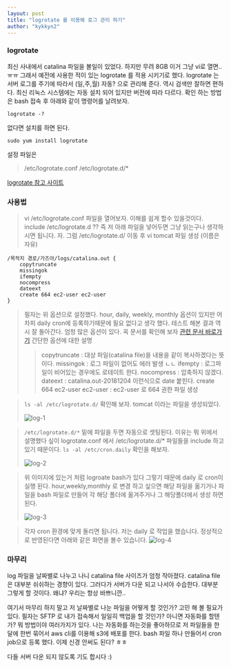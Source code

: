 ```yaml
---
layout: post
title: "logrotate 를 이용해 로그 관리 하기"
author: "kykkyn2"
---
```


### logrotate

최신 사내에서 catalina 파일을 볼일이 있었다. 하지만 무려 8GB 이거 그냥 vi로 열면.. ㅠㅠ
그래서 예전에 사용한 적이 있는 logrotate 를 적용 시키기로 했다. logrotate 는 서버 로그를 주기에 따라서 (일,주,월) 자동? 으로 관리해 준다. 역시 검색만 잘하면 편하다.
최신 리눅스 시스템에는 자동 설치 되어 있지만 버전에 따라 다르다.
확인 하는 방법은 bash 접속 후 아래와 같이 명령어를 날려보자.

``` logrotate -? ```

없다면 설치를 하면 된다.

``` sudo yum install logrotate ```

설정 파일은
> /etc/logrotate.conf
> /etc/logrotate.d/*

[logrotate 참고 사이트](https://linux.die.net/man/8/logrotate)

### 사용법
> vi /etc/logrotate.conf 파일을 열어보자.
> 이해를 쉽게 할수 있을것이다.
> include /etc/logrotate.d ?? 즉 저 아래 파일을 넣어두면 그냥 읽는구나 생각하시면 됩니다.
> 자. 그럼 /etc/logrotate.d/ 이동 후 vi tomcat 파일 생성 (이름은 자유)
> 
```
/목적지 경로/가즈아/logs/catalina.out {
    copytruncate
    missingok
    ifempty
    nocompress
    dateext
    create 664 ec2-user ec2-user
}
```
> 필자는 위 옵션으로 설정했다. hour, daily, weekly, monthly 옵션이 있지만 어차피 daily cron에 등록하기때문에 필요 없다고 생각 했다. 테스트 해본 결과 역시 잘 돌아간다.
> 엄청 많은 옵션이 있다. 꼭 문서를 확인해 보자 [관련 문서 바로가기](https://linux.die.net/man/8/logrotate)
> 간단한 옵션에 대한 설명
> > copytruncate : 대상 파일(catalina file)을 내용을 같이 복사하겠다는 뜻이다.
> > missingok : 로그 파일이 없어도 에러 발생 ㄴㄴ
> > ifempty : 로그파일이 비어있는 경우에도 로테이트 한다.
> > nocompress : 압축하지 않겠다.
> > dateext : catalina.out-20181204 이런식으로 date 붙힌다.
> > create 664 ec2-user ec2-user : ec2-user 로 664 권한 파일 생성


> ``` ls -al /etc/logrotate.d/ ``` 확인해 보자. tomcat 이라는 파일을 생성되었다.
> 
> ![log-1](https://user-images.githubusercontent.com/5660626/49414963-84de3b80-f7b8-11e8-9578-7276c42e49d4.png)

> ``` /etc/logrotate.d/* ``` 밑에 파일을 두면 자동으로 셋팅된다. 이유는 뭐 위에서 설명했다 싶이 logrotate.conf 에서 /etc/logrotate.d/* 파일들을 include 하고 있기 때문이다.
> ``` ls -al /etc/cron.daily ``` 확인을 해보자.
> 
> ![log-2](https://user-images.githubusercontent.com/5660626/49415344-b99ec280-f7b9-11e8-978e-6be83f25a5f0.png)

> 위 이미지에 있는거 처럼 logroate bash가 있다 그렇기 때문에 daily 로 cron이 실행 된다.
> hour,weekly,monthly 로 변경 하고 싶으면 해당 파일을 옮기거나 파일을 bash 파일로 만들어
> 각 해당 폴더에 옮겨주거나 그 해당폴더에서 생성 하면 된다.
> 
> ![log-3](https://user-images.githubusercontent.com/5660626/49415502-519cac00-f7ba-11e8-9a68-5dd2e6f2fbf4.png)

> 각자 cron 환경에 맞게 돌리면 됩니다.
> 저는 daily 로 작업을 했습니다. 정상적으로 반영된다면
> 아래와 같은 화면을 볼수 있습니다.
> ![log-4](https://user-images.githubusercontent.com/5660626/49415646-b0622580-f7ba-11e8-8184-ae817fe31f68.png)

### 마무리

log 파일을 날짜별로 나누고 나니 catalina file 사이즈가 엄청 작아졌다. catalina file 은 대부분 쉬쉬하는 경향이 있다. 그러다가 서버가 다운 되고 나서야 수습한다. 대부분 그렇게 할 것이다. 왜냐? 우리는 항상 바쁘니깐..

여기서 마무리 하지 말고 저 날짜별로 나눈 파일을 어떻게 할 것인가? 고민 해 볼 필요가 있다.
필자는 SFTP 로 내가 접속해서 일일히 백업을 할 것인가? 아니면 자동화를 할텐가? 뭐 방법이야 여러가지가 있다.
나는 자동화를 하는것을 좋아하므로 저 파일들을 한달에 한번 묶어서 aws cli를 이용해 s3에 배포를 한다.
bash 파일 하나 만들어서 cron job으로 등록 했다. 이제 신경 안써도 된다? ㅎㅎ

다들 서버 다운 되지 않도록 기도 합시다 :)